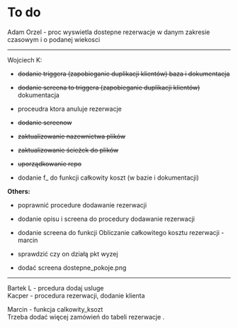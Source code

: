 # To do

Adam Orzel - proc wyswietla dostepne rezerwacje w danym zakresie czasowym i o podanej wiekosci  

--- 

Wojciech K:   
- ~~dodanie triggera (zapobieganie duplikacji klientów) baza i dokumentacja~~  

- ~~dodanie screena to triggera (zapobieganie duplikacji klientów)~~ dokumentacja  

- proceudra ktora anuluje rezerwacje  

- ~~dodanie screenow~~  

- ~~zaktualizowanie nazewnictwa plików~~  

- ~~zaktualizowanie ścieżek do plików~~  

- ~~uporządkowanie repo~~

- dodanie f_ do funkcji całkowity koszt (w bazie i dokumentacji)     

**Others:** 
- poprawnić procedure dodawanie rezerwacji  
- dodanie opisu i screena do procedury dodawanie rezerwacji  

- dodanie screena do funkcji Obliczanie całkowitego kosztu rezerwacji - marcin

- sprawdzić czy on działą pkt wyzej

- dodać screena dostepne_pokoje.png


---
           
Bartek L - prcedura dodaj usluge  
Kacper - procedura rezerwacji, dodanie klienta  

Marcin - funkcja calkowity_ksozt     
Trzeba dodać więcej zamówień do tabeli rezerwacje .   

